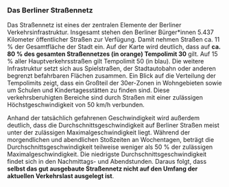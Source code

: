 ### Das Berliner Straßennetz
Das Straßennetz ist eines der zentralen Elemente der Berliner Verkehrsinfrastruktur. Insgesamt stehen den Berliner 
Bürger*innen 5.437 Kilometer öffentlicher Straßen zur Verfügung. Damit nehmen Straßen ca. 11 % der Gesamtfläche der 
Stadt ein. Auf der Karte wird deutlich, dass auf **ca. 80 % des gesamten Straßennetzes (in orange) Tempolimit 30** gilt.
Auf 15 % aller Hauptverkehrsstraßen gilt Tempolimit 50 (in blau). Die weitere Infrastruktur setzt sich aus Spielstraßen,
der Stadtautobahn oder anderen begrenzt befahrbaren Flächen zusammen. Ein Blick auf die Verteilung der Tempolimits 
zeigt, dass ein Großteil der 30er-Zonen in Wohngebieten sowie um Schulen und Kindertagesstätten zu finden sind. Diese 
verkehrsberuhigten Bereiche sind durch Straßen mit einer zulässigen Höchstgeschwindigkeit von 50 km/h verbunden.


Anhand der tatsächlich gefahrenen Geschwindigkeit wird außerdem deutlich, dass die Durchschnittsgeschwindigkeit auf 
Berliner Straßen meist unter der zulässigen Maximalgeschwindigkeit liegt. Während der morgendlichen und abendlichen 
Stoßzeiten an Wochentagen, beträgt die Durchschnittsgeschwindigkeit teilweise weniger als 50 % der zulässigen 
Maximalgeschwindigkeit. Die niedrigste Durchschnittsgeschwindigkeit findet sich in den Nachmittags- und Abendstunden. 
Daraus folgt, dass **selbst das gut ausgebaute Straßennetz nicht auf den Umfang der aktuellen Verkehrslast ausgelegt ist**.
